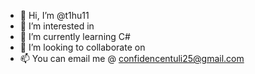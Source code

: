 - 👋 Hi, I’m @t1hu11
- 👀 I’m interested in 
- 🌱 I’m currently learning C# 
- 💞️ I’m looking to collaborate on 
- 📫 You can email me @ confidencentuli25@gmail.com

<!---
t1hu11/t1hu11 is a ✨ special ✨ repository because its `README.md` (this file) appears on your GitHub profile.
You can click the Preview link to take a look at your changes.
--->

